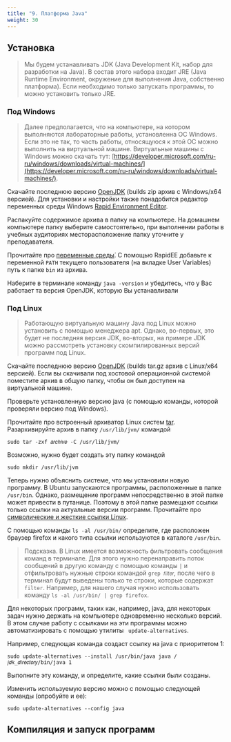 ```yaml
---
title: "9. Платформа Java"
weight: 30
---
```

## Установка

> Мы будем устанавливать JDK (Java Development Kit, набор для разработки на Java). В состав этого набора входит JRE (Java Runtime Environment, окружение для выполнения Javа, собственно платформа). Если необходимо только запускать программы, то можно установить только JRE. 

### Под Windows

> Далее предполагается, что на компьютере, на котором выполняются лабораторные работы, установленна ОС Windows. Если это не так, то часть работы, относящуюся к этой ОС можно выполнить на виртуальной машине. Виртуальные машины с Windows можно скачать тут: [https://developer.microsoft.com/ru-ru/windows/downloads/virtual-machines/](https://developer.microsoft.com/ru-ru/windows/downloads/virtual-machines/).

Скачайте последнюю версию [OpenJDK](https://openjdk.java.net/) (builds zip архив с Windows/x64 версией). Для установки и настройки также понадобится редактор переменных среды Windows [Rapid Environment Editor](https://www.rapidee.com/ru).

Распакуйте содержимое архива в папку на компьютере. На домашнем компьютере папку выберите самостоятельно, при выполнении работы в учебных аудиториях месторасположение папку уточните у преподавателя.

Прочитайте про [переменные среды&#769;](https://ru.wikipedia.org/wiki/Переменная_среды). С помощью RapidEE добавьте к переменной ```PATH``` текущего пользователя (на вкладке User Variables) путь к папке ```bin``` из архива.

Наберите в терминале команду ```java -version``` и убедитесь, что у Вас работает та версия OpenJDK, которую Вы устанавливали

### Под Linux

> Работающую виртуальную машину Java под Linux можно установить с помощью менеджера apt. Однако, во-первых, это будет не последняя версия JDK, во-вторых, на примере JDK можно рассмотреть установку скомпилированных версий программ под Linux.

Скачайте последнюю версию [OpenJDK](https://openjdk.java.net/) (builds tar.gz архив с Linux/x64 версией). Если вы скачивали под хостовой операционной системой поместите архив в общую папку, чтобы он был доступен на виртуальной машине.

Проверьте установленную версию java (с помощью команды, которой проверяли версию под Windows).

Прочитайте про встроенный архиватор Linux систем [tar](https://losst.ru/komanda-tar-v-linux). Разархивируйте архив в папку ```/usr/lib/jvm/``` командой

```
sudo tar -zxf 𝑎𝑟𝑐ℎ𝑖𝑣𝑒 -C /usr/lib/jvm/
```

Возможно, нужно будет создать эту папку командой

```
sudo mkdir /usr/lib/jvm
```

Теперь нужно объяснить системе, что мы установили новую программу. В Ubuntu запускаются программы, расположенные в папке ```/usr/bin```. Однако, размещение программ непосредственно в этой папке может привести в путанице. Поэтому в этой папке размещают ссылки только ссылки на актуальные версии программ. Прочитайте про [символические и жесткие ссылки Linux](https://losst.ru/simvolicheskie-i-zhestkie-ssylki-linux). 

С помощью команды ```ls -al /usr/bin/``` определите, где расположен браузер firefox и какого типа ссылки используются в каталоге ```/usr/bin```. 

> Подсказка. В Linux имеется возможность фильтровать сообщения команд в терминале. Для этого нужно перенаправить поток сообщений в другую команду с помощью команды ```|``` и отфильтровать нужные строки командой ```grep 𝑓𝑖𝑙𝑡𝑒𝑟```, после чего в терминал будут выведены только те строки, которые содержат ```filter```. Например, для нашего случая нужно использовать команду ```ls -al /usr/bin/ | grep firefox```.

Для некоторых программ, таких как, например, java, для некоторых задач нужно держать на компьютере одновременно несколько версий. В этом случае работу с ссылками на эти программы можно автоматизировать с помощью утилиты ``` update-alternatives```.

Например, следующая команда создаст ссылку на java c приоритетом 1:

```
sudo update-alternatives --install /usr/bin/java java /𝑗𝑑𝑘_𝑑𝑖𝑟𝑒𝑐𝑡𝑜𝑟𝑦/bin/java 1
```

Выполните эту команду, и определите, какие ссылки были созданы.

Изменить используемую версию можно с помощью следующей команды (опробуйте и ее):

```
sudo update-alternatives --config java
```

## Компиляция и запуск программ


